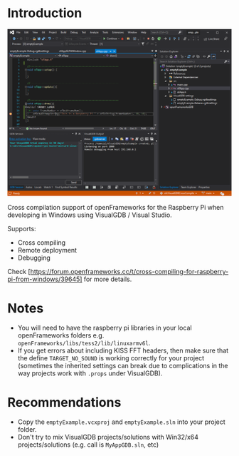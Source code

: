 # Introduction

![screenshot](screenshot.png)

Cross compilation support of openFrameworks for the Raspberry Pi when developing in Windows using VisualGDB / Visual Studio.

Supports:

* Cross compiling
* Remote deployment
* Debugging

Check [https://forum.openframeworks.cc/t/cross-compiling-for-raspberry-pi-from-windows/39645] for more details.

# Notes

* You will need to have the raspberry pi libraries in your local openFrameworks folders e.g. `openFrameworks/libs/tess2/lib/linuxarmv6l`. 
* If you get errors about including KISS FFT headers, then make sure that the define `TARGET_NO_SOUND` is working correctly for your project (sometimes the inherited settings can break due to complications in the way projects work with `.props` under VisualGDB).

# Recommendations

* Copy the `emptyExample.vcxproj` and `emptyExample.sln` into your project folder.
* Don't try to mix VisualGDB projects/solutions with Win32/x64 projects/solutions (e.g. call is `MyAppGDB.sln`, etc)